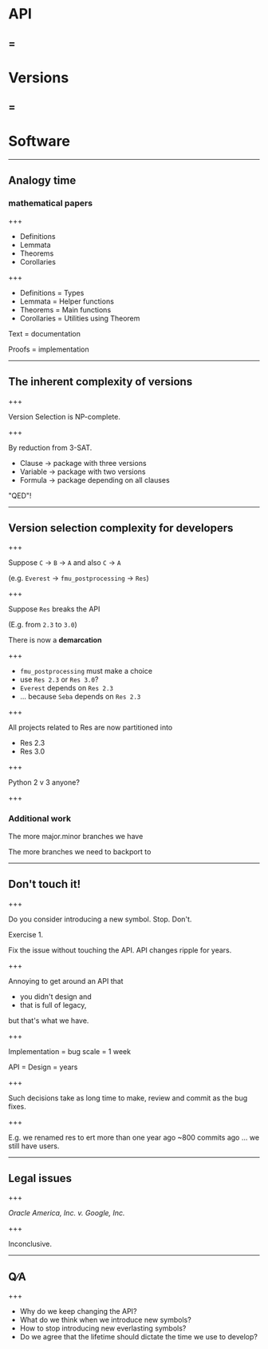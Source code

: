# API
## =
# Versions
## =
# Software

---
## Analogy time
### mathematical papers

+++

* Definitions
* Lemmata
* Theorems
* Corollaries

+++

* Definitions = Types
* Lemmata = Helper functions
* Theorems = Main functions
* Corollaries = Utilities using Theorem

Text = documentation

Proofs = implementation

---

## The inherent complexity of versions

+++

Version Selection is NP-complete.

+++

By reduction from 3-SAT.

* Clause → package with three versions
* Variable → package with two versions
* Formula → package depending on all clauses

"QED"!

---

## Version selection complexity for developers

+++


Suppose `C` → `B` → `A` and also `C` → `A`

(e.g. `Everest` → `fmu_postprocessing` → `Res`)

+++

Suppose `Res` breaks the API

(E.g. from `2.3` to `3.0`)

There is now a **demarcation**

+++

* `fmu_postprocessing` must make a choice
 * use `Res 2.3` or `Res 3.0`?
* `Everest` depends on `Res 2.3`
* ... because `Seba` depends on `Res 2.3`

+++

All projects related to Res are now partitioned into

* Res 2.3
* Res 3.0

+++

Python 2 v 3 anyone?

+++

### Additional work

The more major.minor branches we have

The more branches we need to backport to



---

## Don't touch it!

+++

Do you consider introducing a new symbol. Stop. Don't.

Exercise 1.

Fix the issue without touching the API.  API changes ripple for years.

+++

Annoying to get around an API that

* you didn't design and
* that is full of legacy,

but that's what we have.

+++

Implementation = bug scale = 1 week

API = Design = years

+++

Such decisions take as long time to make, review and commit as the bug fixes.

+++

E.g. we renamed res to ert more than one year ago ~800 commits ago ... we still
have users.

---

## Legal issues

+++

_Oracle America, Inc. v. Google, Inc._

+++

Inconclusive.

---

## Q∕A

+++

* Why do we keep changing the API?
* What do we think when we introduce new symbols?
* How to stop introducing new everlasting symbols?
* Do we agree that the lifetime should dictate the time we use to develop?
